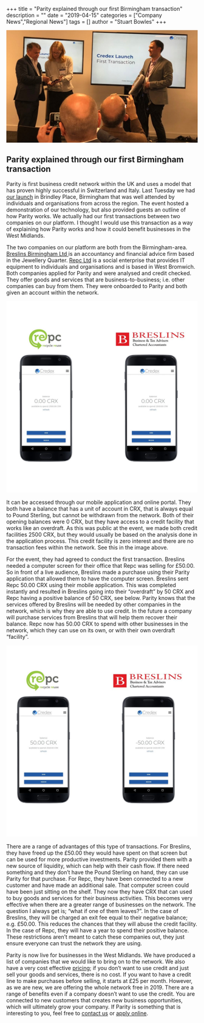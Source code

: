 +++
title = "Parity explained through our first Birmingham transaction"
description = ""
date = "2019-04-15"
categories = ["Company News","Regional News"]
tags = []
author = "Stuart Bowles"
+++

![Credex First Transaction](Credex-First-Transaction.jpg)

## Parity explained through our first Birmingham transaction


Parity is first business credit network within the UK and uses a model that has proven highly successful in Switzerland and Italy. Last Tuesday we had [our launch](/posts/2019-04-11_launch-of-parity-in-birmingham/) in Brindley Place, Birmingham that was well attended by individuals and organisations from across the region. The event hosted a demonstration of our technology, but also provided guests an outline of how Parity works. We actually had our first transactions between two companies on our platform. I thought I would use this transaction as a way of explaining how Parity works and how it could benefit businesses in the West Midlands.

The two companies on our platform are both from the Birmingham-area. [Breslins Birmingham Ltd ](https://www.breslins.co.uk/)is an accountancy and financial advice firm based in the Jewellery Quarter. [Repc Ltd](http://repcltd.co.uk/) is a social enterprise that provides IT equipment to individuals and organisations and is based in West Bromwich. Both companies applied for Parity and were analysed and credit checked. They offer goods and services that are business-to-business; i.e. other companies can buy from them. They were onboarded to Parity and both given an account within the network.

![Credex Account](CRX-Account(1).jpg)

It can be accessed through our mobile application and online portal. They both have a balance that has a unit of account in CRX, that is always equal to Pound Sterling, but cannot be withdrawn from the network. Both of their opening balances were 0 CRX, but they have access to a credit facility that works like an overdraft. As this was public at the event, we made both credit facilities 2500 CRX, but they would usually be based on the analysis done in the application process. This credit facility is zero interest and there are no transaction fees within the network. See this in the image above.

For the event, they had agreed to conduct the first transaction. Breslins needed a computer screen for their office that Repc was selling for £50.00. So in front of a live audience, Breslins made a purchase using their Parity application that allowed them to have the computer screen. Breslins sent Repc 50.00 CRX using their mobile application. This was completed instantly and resulted in Breslins going into their “overdraft” by 50 CRX and Repc having a positive balance of 50 CRX, see below. Parity knows that the services offered by Breslins will be needed by other companies in the network, which is why they are able to use credit. In the future a company will purchase services from Breslins that will help them recover their balance. Repc now has 50.00 CRX to spend with other businesses in the network, which they can use on its own, or with their own overdraft “facility”.

![Credex Account](CRX-Account(2).jpg)

There are a range of advantages of this type of transactions. For Breslins, they have freed up the £50.00 they would have spent on that screen but can be used for more productive investments. Parity provided them with a new source of liquidity, which can help with their cash flow. If there need something and they don’t have the Pound Sterling on hand, they can use Parity for that purchase. For Repc, they have been connected to a new customer and have made an additional sale. That computer screen could have been just sitting on the shelf. They now they have CRX that can used to buy goods and services for their business activities. This becomes very effective when there are a greater range of businesses on the network. The question I always get is; “what if one of them leaves?”. In the case of Breslins, they will be charged an exit fee equal to their negative balance; e.g. £50.00. This reduces the chances that they will abuse the credit facility. In the case of Repc, they will have a year to spend their positive balance. These restrictions aren’t meant to catch these companies out, they just ensure everyone can trust the network they are using.

Parity is now live for businesses in the West Midlands. We have produced a list of companies that we would like to bring on to the network. We also have a very cost effective [pricing](/pricing); if you don’t want to use credit and just sell your goods and services, there is no cost. If you want to have a credit line to make purchases before selling, it starts at £25 per month. However, as we are new, we are offering the whole network free in 2019. There are a range of benefits even if a company doesn’t want to use the credit. You are connected to new customers that creates new business opportunities, which will ultimately grow your company. If Parity is something that is interesting to you, feel free to [contact us](/contact) or [apply online](https://apply.parity.uk).
